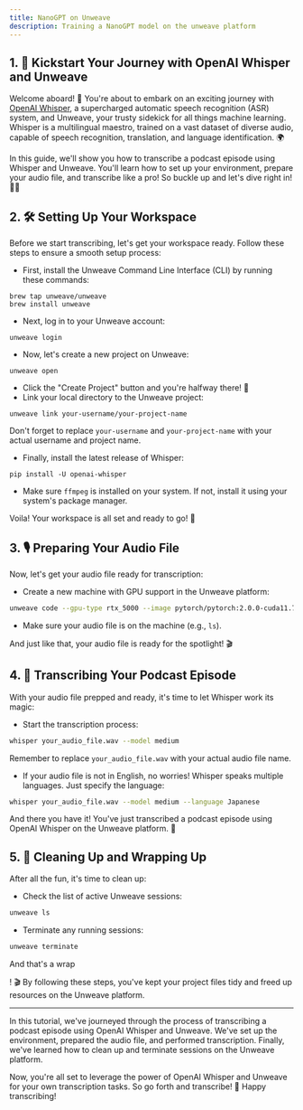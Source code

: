 ```yaml
---
title: NanoGPT on Unweave
description: Training a NanoGPT model on the unweave platform 
---
```


## 1. 🚀 Kickstart Your Journey with OpenAI Whisper and Unweave

Welcome aboard! 🎉 You're about to embark on an exciting journey with [OpenAI Whisper](https://openai.com/research/whisper/), a supercharged automatic speech recognition (ASR) system, and Unweave, your trusty sidekick for all things machine learning. Whisper is a multilingual maestro, trained on a vast dataset of diverse audio, capable of speech recognition, translation, and language identification. 🌍

In this guide, we'll show you how to transcribe a podcast episode using Whisper and Unweave. You'll learn how to set up your environment, prepare your audio file, and transcribe like a pro! So buckle up and let's dive right in! 🏊‍♂️

## 2. 🛠 Setting Up Your Workspace

Before we start transcribing, let's get your workspace ready. Follow these steps to ensure a smooth setup process:

- First, install the Unweave Command Line Interface (CLI) by running these commands:

```shell
brew tap unweave/unweave
brew install unweave
```

- Next, log in to your Unweave account:

```shell
unweave login
```

- Now, let's create a new project on Unweave:

```shell
unweave open
```

- Click the "Create Project" button and you're halfway there! 🎉
- Link your local directory to the Unweave project:

```shell
unweave link your-username/your-project-name
```

Don't forget to replace `your-username` and `your-project-name` with your actual username and project name.

- Finally, install the latest release of Whisper:

```shell
pip install -U openai-whisper
```

- Make sure `ffmpeg` is installed on your system. If not, install it using your system's package manager.

Voila! Your workspace is all set and ready to go! 🚀

## 3. 🎙 Preparing Your Audio File

Now, let's get your audio file ready for transcription:

- Create a new machine with GPU support in the Unweave platform:

```bash
unweave code --gpu-type rtx_5000 --image pytorch/pytorch:2.0.0-cuda11.7-cudnn8-devel
```

- Make sure your audio file is on the machine (e.g., `ls`).

And just like that, your audio file is ready for the spotlight! 🎬

## 4. 📝 Transcribing Your Podcast Episode

With your audio file prepped and ready, it's time to let Whisper work its magic:

- Start the transcription process:

```bash
whisper your_audio_file.wav --model medium
```

Remember to replace `your_audio_file.wav` with your actual audio file name.

- If your audio file is not in English, no worries! Whisper speaks multiple languages. Just specify the language:

```bash
whisper your_audio_file.wav --model medium --language Japanese
```

And there you have it! You've just transcribed a podcast episode using OpenAI Whisper on the Unweave platform. 🎉

## 5. 🧹 Cleaning Up and Wrapping Up

After all the fun, it's time to clean up:

- Check the list of active Unweave sessions:

```bash
unweave ls
```

- Terminate any running sessions:

```bash
unweave terminate
```

And that's a wrap

! 🎬 By following these steps, you've kept your project files tidy and freed up resources on the Unweave platform.

---

In this tutorial, we've journeyed through the process of transcribing a podcast episode using OpenAI Whisper and Unweave. We've set up the environment, prepared the audio file, and performed transcription. Finally, we've learned how to clean up and terminate sessions on the Unweave platform.

Now, you're all set to leverage the power of OpenAI Whisper and Unweave for your own transcription tasks. So go forth and transcribe! 🚀 Happy transcribing!
